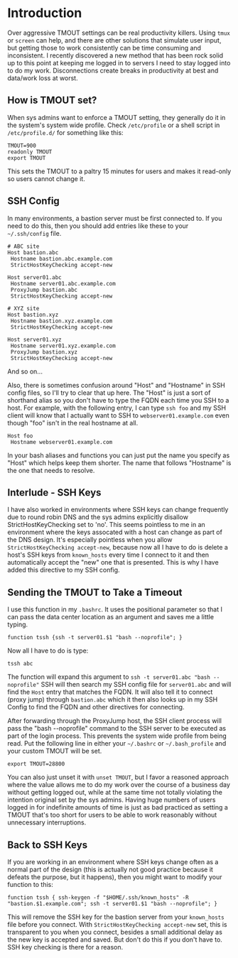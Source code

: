 # Introduction
Over aggressive TMOUT settings can be real productivity killers.  Using `tmux` or `screen` can help, and there are other solutions that simulate user input,
but getting those to work consistently can be time consuming and inconsistent.  I recently discovered a new method that has been rock solid up to this point
at keeping me logged in to servers I need to stay logged into to do my work.  Disconnections create breaks in productivity at best and data/work loss at worst.

## How is TMOUT set?
When sys admins want to enforce a TMOUT setting, they generally do it in the system's system wide profile.  Check `/etc/profile` or a shell script in `/etc/profile.d/` for something like this:
```
TMOUT=900
readonly TMOUT
export TMOUT
```
This sets the TMOUT to a paltry 15 minutes for users and makes it read-only so users cannot change it.

## SSH Config
In many environments, a bastion server must be first connected to.  If you need to do this, then you should add entries like these to your `~/.ssh/config` file.
```
# ABC site
Host bastion.abc
 Hostname bastion.abc.example.com
 StrictHostKeyChecking accept-new

Host server01.abc
 Hostname server01.abc.example.com
 ProxyJump bastion.abc
 StrictHostKeyChecking accept-new

# XYZ site
Host bastion.xyz
 Hostname bastion.xyz.example.com
 StrictHostKeyChecking accept-new

Host server01.xyz
 Hostname server01.xyz.example.com
 ProxyJump bastion.xyz
 StrictHostKeyChecking accept-new
```
And so on...

Also, there is sometimes confusion around "Host" and "Hostname" in SSH config files, so I'll try to clear that up here.  The "Host" is just a sort of shorthand alias so you don't have to type
the FQDN each time you SSH to a host.  For example, with the following entry, I can type `ssh foo` and my SSH client will know that I actually want to SSH to `webserver01.example.com` even
though "foo" isn't in the real hostname at all.
```
Host foo
 Hostname webserver01.example.com
```
In your bash aliases and functions you can just put the name you specify as "Host" which helps keep them shorter.  The name that follows "Hostname" is the one that needs to resolve.

## Interlude - SSH Keys

I have also worked in environments where SSH keys can change frequently due to round robin DNS and the sys admins explicitly disallow StrictHostKeyChecking set to 'no'.  This seems pointless
to me in an environment where the keys assocated with a host can change as part of the DNS design.  It's especially pointless when you allow `StrictHostKeyChecking accept-new`, because now all I
have to do is delete a host's SSH keys from `known_hosts` every time I connect to it and then automatically accept the "new" one that is presented.  This is why I have added this directive to my
SSH config.

## Sending the TMOUT to Take a Timeout

I use this function in my `.bashrc`.  It uses the positional parameter so that I can pass the data center location as an argument and saves me a little typing.

`function tssh {ssh -t server01.$1 "bash --noprofile"; }`

Now all I have to do is type:

`tssh abc`

The function will expand this argument to `ssh -t server01.abc "bash --noprofile"`  SSH will then search my SSH config file for `server01.abc` and will find the `Host` entry that matches the
FQDN.  It will also tell it to connect (proxy jump) through `bastion.abc` which it then also looks up in my SSH Config to find the FQDN and other directives for connecting.

After forwarding through the ProxyJump host, the SSH client process will pass the "bash --noprofile" command to the SSH server to be executed as part of the login process.  This prevents the
system wide profile from being read.  Put the following line in either your `~/.bashrc` or `~/.bash_profile` and your custom TMOUT will be set.

`export TMOUT=28800`

You can also just unset it with `unset TMOUT`, but I favor a reasoned approach where the value allows me to do my work over the course of a business day without getting logged out, while at the
same time not totally violating the intention original set by the sys admins.  Having huge numbers of users logged in for indefinite amounts of time is just as bad practiced as setting a TMOUT
that's too short for users to be able to work reasonably without unnecessary interruptions.

## Back to SSH Keys

If you are working in an environment where SSH keys change often as a normal part of the design (this is actually not good practice because it defeats the purpose, but it happens), then you might
want to modify your function to this:

`function tssh { ssh-keygen -f "$HOME/.ssh/known_hosts" -R "bastion.$1.example.com"; ssh -t server01.$1 "bash --noprofile"; }`

This will remove the SSH key for the bastion server from your `known_hosts` file before you connect.  With `StrictHostKeyChecking accept-new` set, this is transparent to you when you connect,
besides a small additional delay as the new key is accepted and saved.  But don't do this if you don't have to.  SSH key checking is there for a reason.


